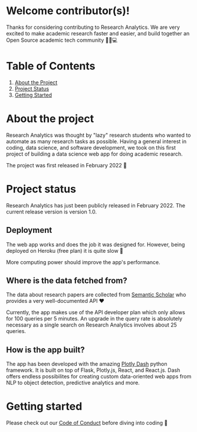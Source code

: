# Welcome contributor(s)!

Thanks for considering contributing to Research Analytics. 
We are very excited to make academic research faster and easier, and build together an Open Source academic tech community :microscope::purple_heart::computer:

# Table of Contents
1. [About the Project](#about-the-project)
2. [Project Status](#project-status)
3. [Getting Started](#getting-started)

# About the project

Research Analytics was thought by "lazy" research students who wanted to automate as many research tasks as possible. 
Having a general interest in coding, data science, and software development, we took on this first project of building a data science web app for doing academic research.

The project was first released in February 2022 :baby:

# Project status

Research Analytics has just been publicly released in February 2022. The current release version is version 1.0.

## Deployment
The web app works and does the job it was designed for. However, being deployed on Heroku (free plan) it is quite slow :snail:

More computing power should improve the app's performance.

## Where is the data fetched from?
The data about research papers are collected from [Semantic Scholar](https://www.semanticscholar.org/product/api) who provides a very well-documented API :heart:

Currently, the app makes use of the API developer plan which only allows for 100 queries per 5 minutes. An upgrade in the query rate is absolutely necessary as a single search on Research Analytics involves about 25 queries.

## How is the app built?
The app has been developed with the amazing [Plotly Dash](https://plotly.com/dash/) python framework. It is built on top of Flask, Plotly.js, React, and React.js.
Dash offers endless possibilites for creating custom data-oriented web apps from NLP to object detection, predictive analytics and more.

# Getting started

Please check out our [Code of Conduct]() before diving into coding :raised_hands:
